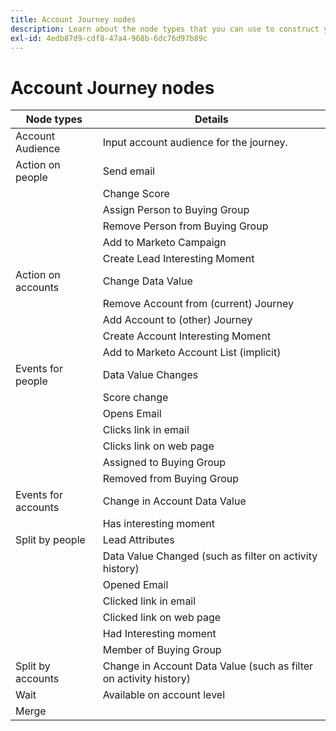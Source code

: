 ```yaml
---
title: Account Journey nodes
description: Learn about the node types that you can use to construct your account journeys.
exl-id: 4edb87d9-cdf8-47a4-968b-6dc76d97b89c
---
```

# Account Journey nodes

| Node types | Details |
| ---------- | ------- |
| Account Audience | Input account audience for the journey. |
| Action on people | Send email |
| | Change Score |
| | Assign Person to Buying Group |
| | Remove Person from Buying Group |
| | Add to Marketo Campaign |
| | Create Lead Interesting Moment |
| Action on accounts | Change Data Value |
| | Remove Account from (current) Journey |
| | Add Account to (other) Journey |
| | Create Account Interesting Moment |
| | Add to Marketo Account List (implicit) |
| Events for people | Data Value Changes |
| | Score change |
| | Opens Email |
| | Clicks link in email |
| | Clicks link on web page |
| | Assigned to Buying Group |
| | Removed from Buying Group |
| Events for accounts | Change in Account Data Value |
| | Has interesting moment |
| Split by people | Lead Attributes |
| | Data Value Changed (such as filter on activity history) |
| | Opened Email |
| | Clicked link in email |
| | Clicked link on web page |
| | Had Interesting moment |
| | Member of Buying Group |
| Split by accounts | Change in Account Data Value (such as filter on activity history) |
| Wait | Available on account level |
| Merge | |
